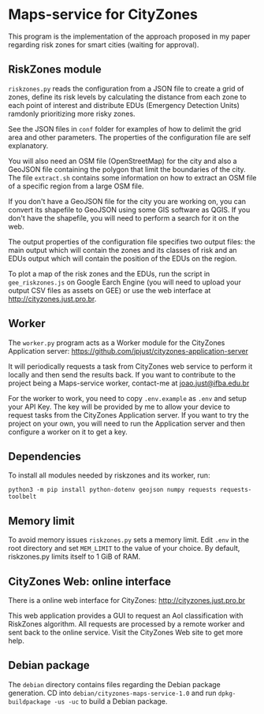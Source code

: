 # Maps-service for CityZones

This program is the implementation of the approach proposed in my paper regarding risk zones for smart cities (waiting for approval).

## RiskZones module

`riskzones.py` reads the configuration from a JSON file to create a grid of zones, define its risk levels by calculating the distance from each zone to each point of interest and distribute EDUs (Emergency Detection Units) ramdonly prioritizing more risky zones.

See the JSON files in `conf` folder for examples of how to delimit the grid area and other parameters. The properties of the configuration file are self explanatory.

You will also need an OSM file (OpenStreetMap) for the city and also a GeoJSON file containing the polygon that limit the boundaries of the city. The file `extract.sh` contains some information on how to extract an OSM file of a specific region from a large OSM file.

If you don't have a GeoJSON file for the city you are working on, you can convert its shapefile to GeoJSON using some GIS software as QGIS. If you don't have the shapefile, you will need to perform a search for it on the web.

The output properties of the configuration file specifies two output files: the main output which will contain the zones and its classes of risk and an EDUs output which will contain the position of the EDUs on the region.

To plot a map of the risk zones and the EDUs, run the script in `gee_riskzones.js` on Google Earch Engine (you will need to upload your output CSV files as assets on GEE) or use the web interface at http://cityzones.just.pro.br.

## Worker

The `worker.py` program acts as a Worker module for the CityZones Application server: https://github.com/jpjust/cityzones-application-server

It will periodically requests a task from CityZones web service to perform it locally and then send the results back. If you want to contribute to the project being a Maps-service worker, contact-me at joao.just@ifba.edu.br

For the worker to work, you need to copy `.env.example` as `.env` and setup your API Key. The key will be provided by me to allow your device to request tasks from the CityZones Application server. If you want to try the project on your own, you will need to run the Application server and then configure a worker on it to get a key.

## Dependencies

To install all modules needed by riskzones and its worker, run:

`python3 -m pip install python-dotenv geojson numpy requests requests-toolbelt`

## Memory limit

To avoid memory issues `riskzones.py` sets a memory limit. Edit `.env` in the root directory and set `MEM_LIMIT` to the value of your choice. By default, riskzones.py limits itself to 1 GiB of RAM.

## CityZones Web: online interface

There is a online web interface for CityZones: http://cityzones.just.pro.br

This web application provides a GUI to request an AoI classification with RiskZones algorithm. All requests are processed by a remote worker and sent back to the online service. Visit the CityZones Web site to get more help.

## Debian package

The `debian` directory contains files regarding the Debian package generation. CD into `debian/cityzones-maps-service-1.0` and run `dpkg-buildpackage -us -uc` to build a Debian package.
